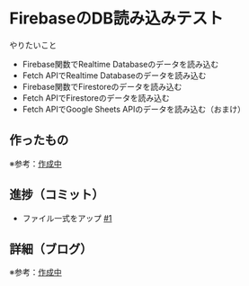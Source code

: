 # FirebaseのDB読み込みテスト

やりたいこと
* Firebase関数でRealtime Databaseのデータを読み込む
* Fetch APIでRealtime Databaseのデータを読み込む
* Firebase関数でFirestoreのデータを読み込む
* Fetch APIでFirestoreのデータを読み込む
* Fetch APIでGoogle Sheets APIのデータを読み込む（おまけ）


## 作ったもの

※参考：[作成中]()

## 進捗（コミット）

- ファイル一式をアップ [#1](https://github.com/ryo-i/firebase-test/issues/1)

## 詳細（ブログ）

※参考：[作成中]()